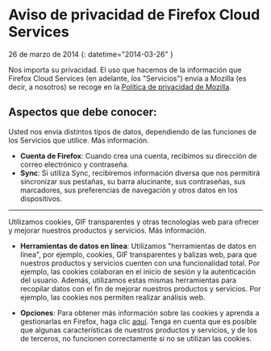 # Aviso de privacidad de Firefox Cloud Services

26 de marzo de 2014
{: datetime="2014-03-26" }

Nos importa su privacidad. El uso que hacemos de la información que Firefox Cloud Services (en adelante, los "Servicios") envía a Mozilla (es decir, a nosotros) se recoge en la [Política de privacidad de Mozilla](https://www.mozilla.org/privacy/).

## Aspectos que debe conocer:

Usted nos envía distintos tipos de datos, dependiendo de las funciones de los Servicios que utilice.  Más información.

* **Cuenta de Firefox**: Cuando crea una cuenta, recibimos su dirección de correo electrónico y contraseña.
* **Sync**: Si utiliza Sync, recibiremos información diversa que nos permitirá sincronizar sus pestañas, su barra alucinante, sus contraseñas, sus marcadores, sus preferencias de navegación y otros datos en los dispositivos.

---------------------------------------

Utilizamos cookies, GIF transparentes y otras tecnologías web para ofrecer y mejorar nuestros productos y servicios.  Más información.

* **Herramientas de datos en línea**: Utilizamos "herramientas de datos en línea", por ejemplo, cookies, GIF transparentes y balizas web, para que nuestros productos y servicios cuenten con una funcionalidad total. Por ejemplo, las cookies colaboran en el inicio de sesión y la autenticación del usuario. Además, utilizamos estas mismas herramientas para recopilar datos con el fin de mejorar nuestros productos y servicios. Por ejemplo, las cookies nos permiten realizar análisis web.

* **Opciones**: Para obtener más información sobre las cookies y aprenda a gestionarlas en Firefox, haga clic [aquí](https://support.mozilla.org/es/kb/cookies-informacion-que-los-sitios-web-guardan-en-). Tenga en cuenta que es posible que algunas características de nuestros productos y servicios, y de los de terceros, no funcionen correctamente si no se utilizan las cookies.
